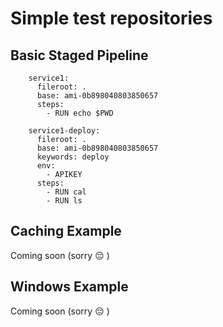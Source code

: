 # Simple test repositories

## Basic Staged Pipeline

        service1:
          fileroot: .
          base: ami-0b898040803850657
          steps:
            - RUN echo $PWD

        service1-deploy:
          fileroot: .
          base: ami-0b898040803850657
          keywords: deploy
          env:
            - APIKEY
          steps:
            - RUN cal
            - RUN ls


## Caching Example

Coming soon (sorry 😔 )

## Windows Example

Coming soon (sorry 😔 )
